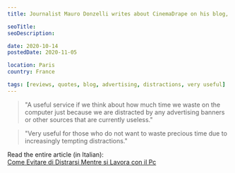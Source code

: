 ```yaml
---
title: Journalist Mauro Donzelli writes about CinemaDrape on his blog, in Italian

seoTitle:
seoDescription:

date: 2020-10-14
postedDate: 2020-11-05

location: Paris
country: France

tags: [reviews, quotes, blog, advertising, distractions, very useful]
---
```


> "A useful service if we think about how much time we waste on the computer just because we are distracted by any advertising banners or other sources that are currently useless."

> "Very useful for those who do not want to waste precious time due to increasingly tempting distractions."

Read the entire article (in Italian):  
[Come Evitare di Distrarsi Mentre si Lavora con il Pc](https://www.maurodonzelli.com/come-evitare-di-distrarsi-mentre-si-lavora-con-il-pc)

<!--more-->
